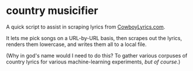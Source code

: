 # country musicifier

A quick script to assist in scraping lyrics from [CowboyLyrics.com](https://www.cowboylyrics.com).

It lets me pick songs on a URL-by-URL basis, then scrapes out the lyrics, renders them lowercase, and writes them all to a local file.

(Why in god's name would I need to do this? To gather various corpuses of country lyrics for various machine-learning experiments, *but of course*.)
